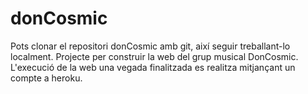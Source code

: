 # donCosmic

Pots clonar el repositori donCosmic amb git, així seguir treballant-lo localment.
Projecte per construir la web del grup musical DonCosmic.
L'execució de la web una vegada finalitzada es realitza mitjançant un compte a heroku.
